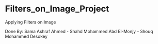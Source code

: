 # Filters_on_Image_Project
Applying Filters on Image

Done By:
Sama Ashraf Ahmed - 
Shahd Mohammed Abd El-Monjy - 
Shouq Mohammed Desokey
